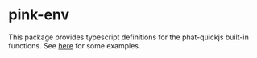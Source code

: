 # pink-env

This package provides typescript definitions for the phat-quickjs built-in functions.
See [here](https://docs.rs/phat_js/latest/phat_js/index.html) for some examples.
